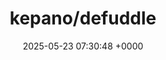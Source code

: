 ---
title: "kepano/defuddle"
link: "https://github.com/kepano/defuddle"
date: "2025-05-23 07:30:48 +0000"
description: "Extract the main content from web pages."
category: "github"
---
